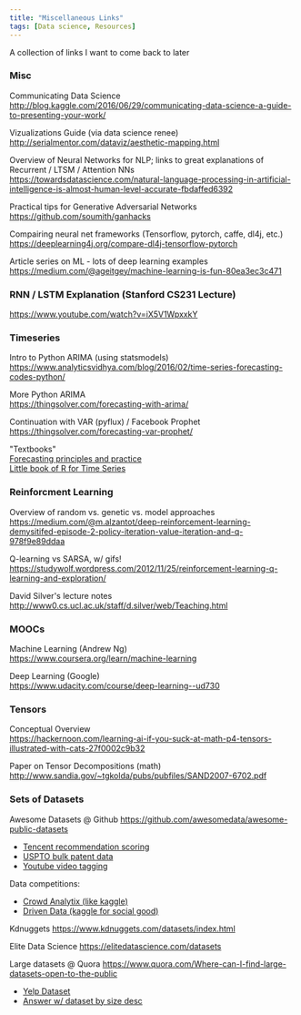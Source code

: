 ```yaml
---
title: "Miscellaneous Links"  
tags: [Data science, Resources]  
---
```


A collection of links I want to come back to later

### Misc 
Communicating Data Science  
http://blog.kaggle.com/2016/06/29/communicating-data-science-a-guide-to-presenting-your-work/

Vizualizations Guide (via data science renee)
http://serialmentor.com/dataviz/aesthetic-mapping.html

Overview of Neural Networks for NLP; links to great explanations of Recurrent / LTSM / Attention NNs  
https://towardsdatascience.com/natural-language-processing-in-artificial-intelligence-is-almost-human-level-accurate-fbdaffed6392

Practical tips for Generative Adversarial Networks
https://github.com/soumith/ganhacks

Compairing neural net frameworks (Tensorflow, pytorch, caffe, dl4j, etc.)
https://deeplearning4j.org/compare-dl4j-tensorflow-pytorch

Article series on ML - lots of deep learning examples
https://medium.com/@ageitgey/machine-learning-is-fun-80ea3ec3c471

### RNN / LSTM Explanation (Stanford CS231 Lecture)
https://www.youtube.com/watch?v=iX5V1WpxxkY

### Timeseries
Intro to Python ARIMA (using statsmodels)  
https://www.analyticsvidhya.com/blog/2016/02/time-series-forecasting-codes-python/

More Python ARIMA  
https://thingsolver.com/forecasting-with-arima/

Continuation with VAR (pyflux) / Facebook Prophet  
https://thingsolver.com/forecasting-var-prophet/

"Textbooks"  
[Forecasting principles and practice](https://www.otexts.org/fpp)  
[Little book of R for Time Series](https://media.readthedocs.org/pdf/a-little-book-of-r-for-time-series/latest/a-little-book-of-r-for-time-series.pdf)

### Reinforcment Learning
Overview of random vs. genetic vs. model approaches  
https://medium.com/@m.alzantot/deep-reinforcement-learning-demysitifed-episode-2-policy-iteration-value-iteration-and-q-978f9e89ddaa

Q-learning vs SARSA, w/ gifs!  
https://studywolf.wordpress.com/2012/11/25/reinforcement-learning-q-learning-and-exploration/

David Silver's lecture notes  
http://www0.cs.ucl.ac.uk/staff/d.silver/web/Teaching.html

### MOOCs
Machine Learning (Andrew Ng)  
https://www.coursera.org/learn/machine-learning

Deep Learning (Google)  
https://www.udacity.com/course/deep-learning--ud730

### Tensors
Conceptual Overview  
https://hackernoon.com/learning-ai-if-you-suck-at-math-p4-tensors-illustrated-with-cats-27f0002c9b32

Paper on Tensor Decompositions (math)  
http://www.sandia.gov/~tgkolda/pubs/pubfiles/SAND2007-6702.pdf

### Sets of Datasets
Awesome Datasets @ Github https://github.com/awesomedata/awesome-public-datasets
  * [Tencent recommendation scoring](https://www.kaggle.com/c/kddcup2012-track1#SubmissionInstructions)
  * [USPTO bulk patent data](https://www.uspto.gov/learning-and-resources/bulk-data-products)
  * [Youtube video tagging](https://research.google.com/youtube8m/download.html)

Data competitions:
  * [Crowd Analytix (like kaggle)](https://crowdanalytix.com/community)
  * [Driven Data (kaggle for social good)](https://www.drivendata.org/competitions/)

Kdnuggets https://www.kdnuggets.com/datasets/index.html

Elite Data Science https://elitedatascience.com/datasets

Large datasets @ Quora https://www.quora.com/Where-can-I-find-large-datasets-open-to-the-public
  * [Yelp Dataset](https://www.yelp.com/dataset/challenge)
  * [Answer w/ dataset by size desc](https://www.quora.com/Where-can-I-find-large-datasets-open-to-the-public/answer/Jeff-Hammerbacher?share=db74d990&srid=5S7kn)
